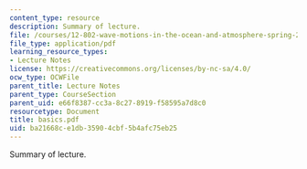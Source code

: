 ```yaml
---
content_type: resource
description: Summary of lecture.
file: /courses/12-802-wave-motions-in-the-ocean-and-atmosphere-spring-2004/ba21668ce1db35904cbf5b4afc75eb25_basics.pdf
file_type: application/pdf
learning_resource_types:
- Lecture Notes
license: https://creativecommons.org/licenses/by-nc-sa/4.0/
ocw_type: OCWFile
parent_title: Lecture Notes
parent_type: CourseSection
parent_uid: e66f8387-cc3a-8c27-8919-f58595a7d8c0
resourcetype: Document
title: basics.pdf
uid: ba21668c-e1db-3590-4cbf-5b4afc75eb25
---
```

Summary of lecture.
